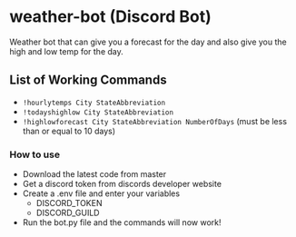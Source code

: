 # weather-bot (Discord Bot)

Weather bot that can give you a forecast for the day and also give you the high and low temp for the day. 

## List of Working Commands

- `!hourlytemps City StateAbbreviation`
- `!todayshighlow City StateAbbreviation`
- `!highlowforecast City StateAbbreviation NumberOfDays` (must be less than or equal to 10 days)

### How to use

- Download the latest code from master
- Get a discord token from discords developer website
- Create a .env file and enter your variables
  - DISCORD_TOKEN
  - DISCORD_GUILD
- Run the bot.py file and the commands will now work!
